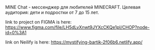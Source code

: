 MINE Chat - мессенджер для любителей MINECRAFT. Целевая аудитория: дети и подростки от 7 до 15 лет.

link to project on FIGMA is here: https://www.figma.com/file/LH5dLvXnwt9JYXcCKQe1pI/CHOP?node-id=0%3A1

link on Neilify is here: https://mystifying-bartik-2f06b6.netlify.app/